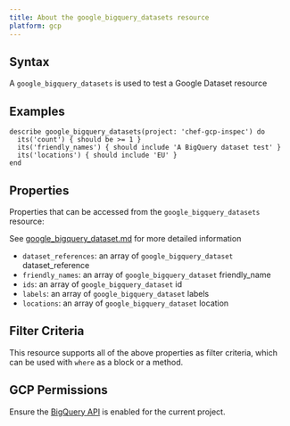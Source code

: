 ```yaml
---
title: About the google_bigquery_datasets resource
platform: gcp
---
```


## Syntax
A `google_bigquery_datasets` is used to test a Google Dataset resource

## Examples
```
describe google_bigquery_datasets(project: 'chef-gcp-inspec') do
  its('count') { should be >= 1 }
  its('friendly_names') { should include 'A BigQuery dataset test' }
  its('locations') { should include 'EU' }
end
```

## Properties
Properties that can be accessed from the `google_bigquery_datasets` resource:

See [google_bigquery_dataset.md](google_bigquery_dataset.md) for more detailed information
  * `dataset_references`: an array of `google_bigquery_dataset` dataset_reference
  * `friendly_names`: an array of `google_bigquery_dataset` friendly_name
  * `ids`: an array of `google_bigquery_dataset` id
  * `labels`: an array of `google_bigquery_dataset` labels
  * `locations`: an array of `google_bigquery_dataset` location

## Filter Criteria
This resource supports all of the above properties as filter criteria, which can be used
with `where` as a block or a method.

## GCP Permissions

Ensure the [BigQuery API](https://console.cloud.google.com/apis/library/bigquery-json.googleapis.com/) is enabled for the current project.
